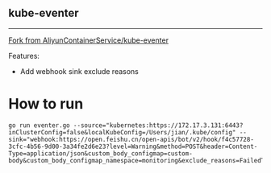 ## kube-eventer    

---
[Fork from AliyunContainerService/kube-eventer](https://github.com/AliyunContainerService/kube-eventer)

Features:
* Add webhook sink exclude reasons

# How to run
```shell
go run eventer.go --source="kubernetes:https://172.17.3.131:6443?inClusterConfig=false&localKubeConfig=/Users/jian/.kube/config" --sink="webhook:https://open.feishu.cn/open-apis/bot/v2/hook/f4c57728-3cfc-4b56-9d00-3a34fe2d6e23?level=Warning&method=POST&header=Content-Type=application/json&custom_body_configmap=custom-body&custom_body_configmap_namespace=monitoring&exclude_reasons=FailedToRetrieveImagePullSecret"

```